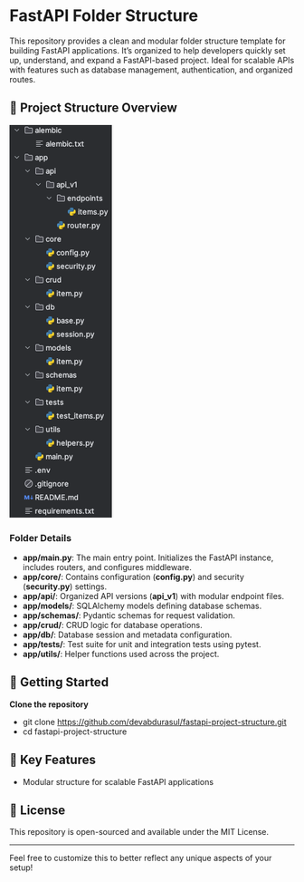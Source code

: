 # FastAPI Folder Structure

This repository provides a clean and modular folder structure template for building FastAPI applications. It’s organized to help developers quickly set up, understand, and expand a FastAPI-based project. Ideal for scalable APIs with features such as database management, authentication, and organized routes.


## 📁 Project Structure Overview

![img.png](explorer.png)

### Folder Details

* **app/main.py**: The main entry point. Initializes the FastAPI instance, includes routers, and configures middleware.
* **app/core/**: Contains configuration (**config.py**) and security (**security.py**) settings.
* **app/api/**: Organized API versions (**api_v1**) with modular endpoint files.
* **app/models/**: SQLAlchemy models defining database schemas.
* **app/schemas/**: Pydantic schemas for request validation.
* **app/crud/**: CRUD logic for database operations.
* **app/db/**: Database session and metadata configuration.
* **app/tests/**: Test suite for unit and integration tests using pytest.
* **app/utils/**: Helper functions used across the project.


## 🚀 Getting Started

**Clone the repository**

* git clone https://github.com/devabdurasul/fastapi-project-structure.git
* cd fastapi-project-structure


## 🔧 Key Features

* Modular structure for scalable FastAPI applications


## 📝 License

This repository is open-sourced and available under the MIT License.

--------------------------------------------------------------------------------------------------------------------------

Feel free to customize this to better reflect any unique aspects of your setup!